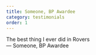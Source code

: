 ```yaml
---
title: Someone, BP Awardee
category: testimonials
order: 1
---
```


The best thing I ever did in Rovers <br class='not-mobile'><span>— Someone, BP Awardee</span>

